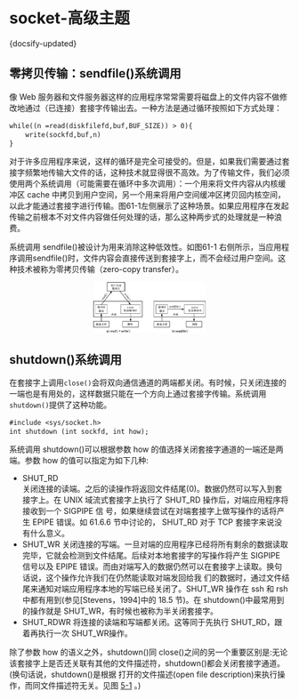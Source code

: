 # socket-高级主题
{docsify-updated}

## 零拷贝传输：sendfile()系统调用 
像 Web 服务器和文件服务器这样的应用程序常常需要将磁盘上的文件内容不做修改地通过（已连接）套接字传输出去。一种方法是通过循环按照如下方式处理：
```
while((n =read(diskfilefd,buf,BUF_SIZE)) > 0){
	write(sockfd,buf,n)
}
```
对于许多应用程序来说，这样的循环是完全可接受的。但是，如果我们需要通过套接字频繁地传输大文件的话，这种技术就显得很不高效。为了传输文件，我们必须使用两个系统调用（可能需要在循环中多次调用）：一个用来将文件内容从内核缓冲区 cache 中拷贝到用户空间，另一个用来将用户空间缓冲区拷贝回内核空间，以此才能通过套接字进行传输。图61-1左侧展示了这种场景。如果应用程序在发起传输之前根本不对文件内容做任何处理的话，那么这种两步式的处理就是一种浪费。

系统调用 sendfile()被设计为用来消除这种低效性。如图61-1 右侧所示，当应用程序调用sendfile()时，文件内容会直接传送到套接字上，而不会经过用户空间。这种技术被称为零拷贝传输（zero-copy transfer）。 

<center><img src="pics/zero-copy.png" width="40%"></center>

## shutdown()系统调用
在套接字上调用`close()`会将双向通信通道的两端都关闭。有时候，只关闭连接的一端也是有用处的，这样数据只能在一个方向上通过套接字传输。系统调用`shutdown()`提供了这种功能。
```
#include <sys/socket.h>
int shutdown (int sockfd, int how);
```
系统调用 shutdown()可以根据参数 how 的值选择关闭套接字通道的一端还是两端。参数 how 的值可以指定为如下几种:
+ SHUT_RD   
  关闭连接的读端。之后的读操作将返回文件结尾(0)。数据仍然可以写入到套接字上。在 UNIX 域流式套接字上执行了 SHUT_RD 操作后，对端应用程序将接收到一个 SIGPIPE 信 号，如果继续尝试在对端套接字上做写操作的话将产生 EPIPE 错误。如 61.6.6 节中讨论的， SHUT_RD 对于 TCP 套接字来说没有什么意义。
+ SHUT_WR
  关闭连接的写端。一旦对端的应用程序已经将所有剩余的数据读取完毕，它就会检测到文件结尾。后续对本地套接字的写操作将产生 SIGPIPE 信号以及 EPIPE 错误。而由对端写入的数据仍然可以在套接字上读取。换句话说，这个操作允许我们在仍然能读取对端发回给我 们的数据时，通过文件结尾来通知对端应用程序本地的写端已经关闭了。SHUT_WR 操作在 ssh 和 rsh 中都有用到(参见[Stevens，1994]中的 18.5 节)。在 shutdown()中最常用到的操作就是 SHUT_WR，有时候也被称为半关闭套接字。
+ SHUT_RDWR
	将连接的读端和写端都关闭。这等同于先执行 SHUT_RD，跟着再执行一次 SHUT_WR操作。

除了参数 how 的语义之外，shutdown()同 close()之间的另一个重要区别是:无论该套接字上是否还关联有其他的文件描述符，shutdown()都会关闭套接字通道。(换句话说，shutdown()是根据 打开的文件描述(open file description)来执行操作，而同文件描述符无关。见图 <a href="#/os/linux系统编程/文件IO#file">5-1</a> 。)